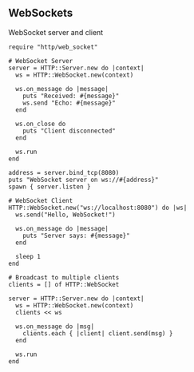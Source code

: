 <!-- METADATA
{
  "title": "Crystal WebSockets",
  "tags": [
    "crystal",
    "websockets",
    "networking"
  ],
  "language": "crystal"
}
-->

## WebSockets
WebSocket server and client
```crystal
require "http/web_socket"

# WebSocket Server
server = HTTP::Server.new do |context|
  ws = HTTP::WebSocket.new(context)

  ws.on_message do |message|
    puts "Received: #{message}"
    ws.send "Echo: #{message}"
  end

  ws.on_close do
    puts "Client disconnected"
  end

  ws.run
end

address = server.bind_tcp(8080)
puts "WebSocket server on ws://#{address}"
spawn { server.listen }

# WebSocket Client
HTTP::WebSocket.new("ws://localhost:8080") do |ws|
  ws.send("Hello, WebSocket!")

  ws.on_message do |message|
    puts "Server says: #{message}"
  end

  sleep 1
end

# Broadcast to multiple clients
clients = [] of HTTP::WebSocket

server = HTTP::Server.new do |context|
  ws = HTTP::WebSocket.new(context)
  clients << ws

  ws.on_message do |msg|
    clients.each { |client| client.send(msg) }
  end

  ws.run
end
```
